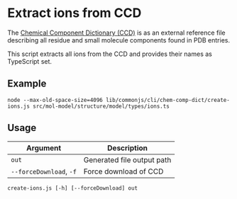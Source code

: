 # Extract ions from CCD
The [Chemical Component Dictionary (CCD)](https://www.wwpdb.org/data/ccd) is as an external reference file describing all residue and small molecule 
components found in PDB entries.

This script extracts all ions from the CCD and provides their names as TypeScript set.

## Example
    node --max-old-space-size=4096 lib/commonjs/cli/chem-comp-dict/create-ions.js src/mol-model/structure/model/types/ions.ts

## Usage
| Argument | Description |
| --- | --- |
| `out` | Generated file output path |
| `--forceDownload`, `-f` | Force download of CCD |

    create-ions.js [-h] [--forceDownload] out
